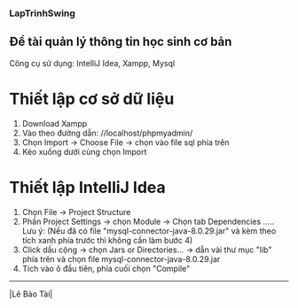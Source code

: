 ### LapTrinhSwing

## Đề tài quản lý thông tin học sinh cơ bản
Công cụ sử dụng: IntelliJ Idea, Xampp, Mysql

# Thiết lập cơ sở dữ liệu
1. Download Xampp
2. Vào theo đường dẫn: //localhost/phpmyadmin/
3. Chọn Import -> Choose File -> chọn vào file sql phía trên
4. Kéo xuống dưới cùng chọn Import

# Thiết lập IntelliJ Idea
1. Chọn File -> Project Structure
2. Phần Project Settings -> chọn Module -> Chọn tab Dependencies 
..... Lưu ý: (Nếu đã có file "mysql-connector-java-8.0.29.jar" và kèm theo tích xanh phía trước thì không cần làm bước 4)
4. Click dấu cộng -> chọn Jars or Directories... -> dẫn vài thư mục "lib" phía trên và chọn file mysql-connector-java-8.0.29.jar
5. Tích vào ô đầu tiên, phía cuối chọn "Compile"
____________
|Lê Bảo Tài|
